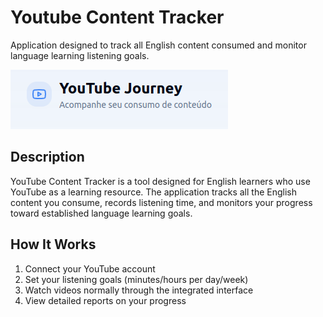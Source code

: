 # Youtube Content Tracker 
Application designed to track all English content consumed and monitor language learning listening goals.

![alt text](image.png)

## Description
YouTube Content Tracker is a tool designed for English learners who use YouTube as a learning resource. The application tracks all the English content you consume, records listening time, and monitors your progress toward established language learning goals.


## How It Works

1. Connect your YouTube account
2. Set your listening goals (minutes/hours per day/week)
3. Watch videos normally through the integrated interface
4. View detailed reports on your progress
